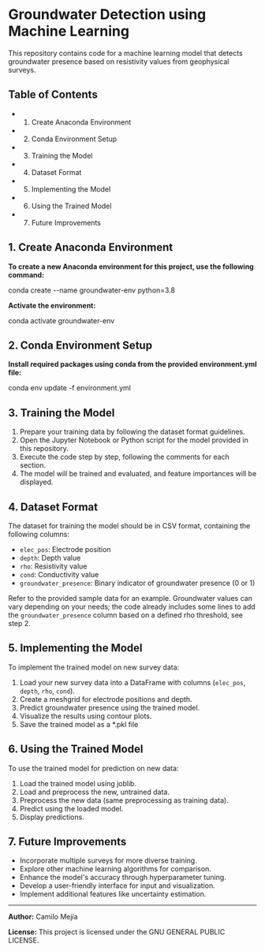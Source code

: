 # Groundwater Detection using Machine Learning

This repository contains code for a machine learning model that detects groundwater presence based on resistivity values from geophysical surveys.

## Table of Contents

- 1. Create Anaconda Environment
- 2. Conda Environment Setup
- 3. Training the Model
- 4. Dataset Format
- 5. Implementing the Model
- 6. Using the Trained Model
- 7. Future Improvements

## 1. Create Anaconda Environment

**To create a new Anaconda environment for this project, use the following command:**

conda create --name groundwater-env python=3.8

**Activate the environment:**

conda activate groundwater-env

## 2. Conda Environment Setup

**Install required packages using conda from the provided environment.yml file:**

conda env update -f environment.yml

## 3. Training the Model

1. Prepare your training data by following the dataset format guidelines.
2. Open the Jupyter Notebook or Python script for the model provided in this repository.
3. Execute the code step by step, following the comments for each section.
4. The model will be trained and evaluated, and feature importances will be displayed.

## 4. Dataset Format

The dataset for training the model should be in CSV format, containing the following columns:

- `elec_pos`: Electrode position
- `depth`: Depth value
- `rho`: Resistivity value
- `cond`: Conductivity value
- `groundwater_presence`: Binary indicator of groundwater presence (0 or 1)

Refer to the provided sample data for an example. Groundwater values can vary depending on your needs; the code already includes some lines to add the `groundwater_presence` column based on a defined rho threshold, see step 2.

## 5. Implementing the Model

To implement the trained model on new survey data:

1. Load your new survey data into a DataFrame with columns (`elec_pos`, `depth`, `rho`, `cond`).
2. Create a meshgrid for electrode positions and depth.
3. Predict groundwater presence using the trained model.
4. Visualize the results using contour plots.
5. Save the trained model as a *.pkl file

## 6. Using the Trained Model

To use the trained model for prediction on new data:

1. Load the trained model using joblib.
2. Load and preprocess the new, untrained data.
3. Preprocess the new data (same preprocessing as training data).
4. Predict using the loaded model.
5. Display predictions.

## 7. Future Improvements

- Incorporate multiple surveys for more diverse training.
- Explore other machine learning algorithms for comparison.
- Enhance the model's accuracy through hyperparameter tuning.
- Develop a user-friendly interface for input and visualization.
- Implement additional features like uncertainty estimation.

---

**Author:** Camilo Mejía

**License:** This project is licensed under the GNU GENERAL PUBLIC LICENSE.
